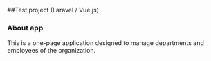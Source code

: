 ##Test project (Laravel / Vue.js)

### About app
This is a one-page application designed to manage departments and employees of the organization. 
###
